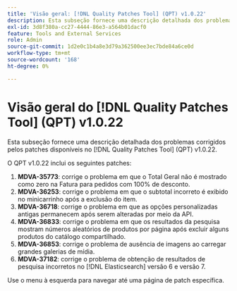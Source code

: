 ```yaml
---
title: 'Visão geral: [!DNL Quality Patches Tool] (QPT) v1.0.22'
description: Esta subseção fornece uma descrição detalhada dos problemas corrigidos pelos patches disponíveis no [!DNL Quality Patches Tool] (QPT) v1.0.22.
exl-id: 3d8f380a-cc27-4444-86e3-a564b01dacf0
feature: Tools and External Services
role: Admin
source-git-commit: 1d2e0c1b4a8e3d79a362500ee3ec7bde84a6ce0d
workflow-type: tm+mt
source-wordcount: '168'
ht-degree: 0%

---
```


# Visão geral do [!DNL Quality Patches Tool] (QPT) v1.0.22

Esta subseção fornece uma descrição detalhada dos problemas corrigidos pelos patches disponíveis no [!DNL Quality Patches Tool] (QPT) v1.0.22.

O QPT v1.0.22 inclui os seguintes patches:

1. **MDVA-35773**: corrige o problema em que o Total Geral não é mostrado como zero na Fatura para pedidos com 100% de desconto.
1. **MDVA-36253**: corrige o problema em que o subtotal incorreto é exibido no minicarrinho após a exclusão do item.
1. **MDVA-36718**: corrige o problema em que as opções personalizadas antigas permanecem após serem alteradas por meio da API.
1. **MDVA-36833**: corrige o problema em que os resultados da pesquisa mostram números aleatórios de produtos por página após excluir alguns produtos do catálogo compartilhado.
1. **MDVA-36853**: corrige o problema de ausência de imagens ao carregar grandes galerias de mídia.
1. **MDVA-37182**: corrige o problema de obtenção de resultados de pesquisa incorretos no [!DNL Elasticsearch] versão 6 e versão 7.

Use o menu à esquerda para navegar até uma página de patch específica.
